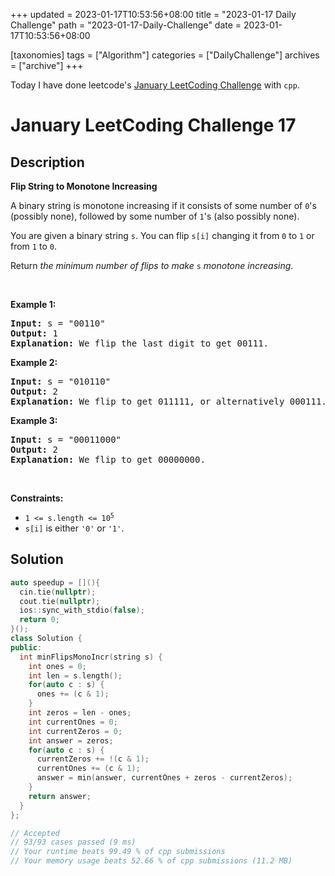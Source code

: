 +++
updated = 2023-01-17T10:53:56+08:00
title = "2023-01-17 Daily Challenge"
path = "2023-01-17-Daily-Challenge"
date = 2023-01-17T10:53:56+08:00

[taxonomies]
tags = ["Algorithm"]
categories = ["DailyChallenge"]
archives = ["archive"]
+++

Today I have done leetcode's [January LeetCoding Challenge](https://leetcode.com/problems/flip-string-to-monotone-increasing/) with `cpp`.

<!-- more -->

# January LeetCoding Challenge 17

## Description

**Flip String to Monotone Increasing**

<p>A binary string is monotone increasing if it consists of some number of <code>0</code>&#39;s (possibly none), followed by some number of <code>1</code>&#39;s (also possibly none).</p>

<p>You are given a binary string <code>s</code>. You can flip <code>s[i]</code> changing it from <code>0</code> to <code>1</code> or from <code>1</code> to <code>0</code>.</p>

<p>Return <em>the minimum number of flips to make </em><code>s</code><em> monotone increasing</em>.</p>

<p>&nbsp;</p>
<p><strong class="example">Example 1:</strong></p>

<pre>
<strong>Input:</strong> s = &quot;00110&quot;
<strong>Output:</strong> 1
<strong>Explanation:</strong> We flip the last digit to get 00111.
</pre>

<p><strong class="example">Example 2:</strong></p>

<pre>
<strong>Input:</strong> s = &quot;010110&quot;
<strong>Output:</strong> 2
<strong>Explanation:</strong> We flip to get 011111, or alternatively 000111.
</pre>

<p><strong class="example">Example 3:</strong></p>

<pre>
<strong>Input:</strong> s = &quot;00011000&quot;
<strong>Output:</strong> 2
<strong>Explanation:</strong> We flip to get 00000000.
</pre>

<p>&nbsp;</p>
<p><strong>Constraints:</strong></p>

<ul>
	<li><code>1 &lt;= s.length &lt;= 10<sup>5</sup></code></li>
	<li><code>s[i]</code> is either <code>&#39;0&#39;</code> or <code>&#39;1&#39;</code>.</li>
</ul>


## Solution

``` cpp
auto speedup = [](){
  cin.tie(nullptr);
  cout.tie(nullptr);
  ios::sync_with_stdio(false);
  return 0;
}();
class Solution {
public:
  int minFlipsMonoIncr(string s) {
    int ones = 0;
    int len = s.length();
    for(auto c : s) {
      ones += (c & 1);
    }
    int zeros = len - ones;
    int currentOnes = 0;
    int currentZeros = 0;
    int answer = zeros;
    for(auto c : s) {
      currentZeros += !(c & 1);
      currentOnes += (c & 1);
      answer = min(answer, currentOnes + zeros - currentZeros);
    }
    return answer;
  }
};

// Accepted
// 93/93 cases passed (9 ms)
// Your runtime beats 99.49 % of cpp submissions
// Your memory usage beats 52.66 % of cpp submissions (11.2 MB)
```
